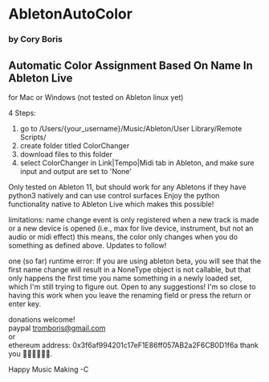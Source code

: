 # AbletonAutoColor
### by Cory Boris  
## Automatic Color Assignment Based On Name In Ableton Live

for Mac or Windows (not tested on Ableton linux yet)

4 Steps:
1. go to /Users/{your_username}/Music/Ableton/User Library/Remote Scripts/
2. create folder titled ColorChanger
3. download files to this folder
4. select ColorChanger in Link|Tempo|Midi tab in Ableton, and make sure input and output are set to 'None'

Only tested on Ableton 11, but should work for any Abletons if they have python3 natively and can use control surfaces
Enjoy the python functionality native to Ableton Live which makes this possible!

limitations:
name change event is only registered when a new track is made or a new device is opened (i.e., max for live device, instrument, but not an audio or midi effect)
this means, the color only changes when you do something as defined above. Updates to follow!

one (so far) runtime error:
If you are using ableton beta, you will see that the first name change will result in a NoneType object is not callable, but that only happens the first time you name something in a newly loaded set, which I'm still trying to figure out. Open to any suggestions! I'm so close to having this work when you leave the renaming field or press the return or enter key.

donations welcome!  
paypal tromboris@gmail.com  
or  
ethereum address: 0x3f6af994201c17eF1E86ff057AB2a2F6CB0D1f6a
thank you 🥰🔥✌🏻🙏🏻.

Happy Music Making
-C
